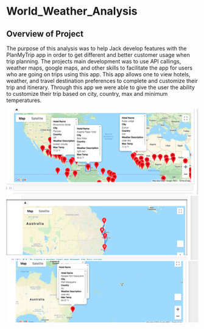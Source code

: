 # World_Weather_Analysis
## Overview of Project
The purpose of this analysis was to help Jack develop features with the PlanMyTrip app in order to get different and better customer usage when trip planning. The projects main development was to use API callings, weather maps, google maps, and other skills to facilitate the app for users who are going on trips using this app. This app allows one to view hotels, weather, and travel destination preferences to complete and customize their trip and itinerary. 
Through this app we were able to give the user the ability to customize their trip based on city, country, max and minimum temperatures.

![alt text](https://github.com/allison-chavez/World_Weather_Analysis/blob/main/Vacation_Search/WeatherPy_Vacation_map.png)
![alt_text](https://github.com/allison-chavez/World_Weather_Analysis/blob/main/Vacation_Itinerary/WeatherPy_travel_map.png)
![alt text](https://github.com/allison-chavez/World_Weather_Analysis/blob/main/Vacation_Itinerary/WeatherPy_travel_map_markers4.png)
